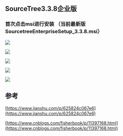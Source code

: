 ## SourceTree3.3.8企业版

### 首次点击msi进行安装 （当前最新版SourcetreeEnterpriseSetup\_3.3.8.msi）

![](https://upload-images.jianshu.io/upload_images/16496299-cd7cb57ba43ac72c.png?imageMogr2/auto-orient/strip|imageView2/2/w/494/format/webp)

![](https://upload-images.jianshu.io/upload_images/16496299-6798c28cc45930b3.png?imageMogr2/auto-orient/strip|imageView2/2/w/494/format/webp)

![](https://upload-images.jianshu.io/upload_images/16496299-a7378f6cbe703f9b.png?imageMogr2/auto-orient/strip|imageView2/2/w/494/format/webp)

![](https://upload-images.jianshu.io/upload_images/16496299-87506f3ae3cb1b25.png?imageMogr2/auto-orient/strip|imageView2/2/w/494/format/webp)

![](https://upload-images.jianshu.io/upload_images/16496299-cf9c5eb5cb53fb5f.png?imageMogr2/auto-orient/strip|imageView2/2/w/494/format/webp)

## 参考

[https://www.jianshu.com/p/625824c067e6](https://www.jianshu.com/p/625824c067e6)

[https://www.cnblogs.com/fisherbook/p/11397168.html](https://www.cnblogs.com/fisherbook/p/11397168.html)


